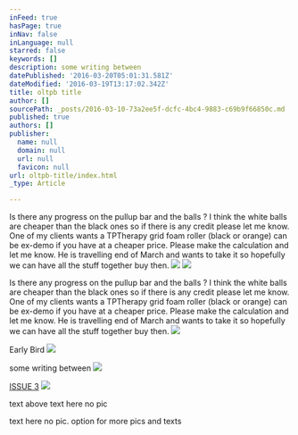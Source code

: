 ```yaml
---
inFeed: true
hasPage: true
inNav: false
inLanguage: null
starred: false
keywords: []
description: some writing between
datePublished: '2016-03-20T05:01:31.581Z'
dateModified: '2016-03-19T13:17:02.342Z'
title: oltpb title
author: []
sourcePath: _posts/2016-03-10-73a2ee5f-dcfc-4bc4-9883-c69b9f66850c.md
published: true
authors: []
publisher:
  name: null
  domain: null
  url: null
  favicon: null
url: oltpb-title/index.html
_type: Article

---
```

Is there any progress on the pullup bar and the balls ? I think the white balls are cheaper than the black ones so if there is any credit please let me know. One of my clients wants a TPTherapy grid foam roller (black or orange) can be ex-demo if you have at a cheaper price. Please make the calculation and let me know. He is travelling end of March and wants to take it so hopefully we can have all the stuff together buy then.
![](https://s3-us-west-2.amazonaws.com/the-grid-img/p/95c6cd03b4c3a2f1376cdffc02593e1b26251dc5.png)
![](https://s3-us-west-2.amazonaws.com/the-grid-img/p/9b6bf8ccc7a183e463ea39efb8a4c11bb4b222e2.jpg)

Is there any progress on the pullup bar and the balls ? I think the white balls are cheaper than the black ones so if there is any credit please let me know. One of my clients wants a TPTherapy grid foam roller (black or orange) can be ex-demo if you have at a cheaper price. Please make the calculation and let me know. He is travelling end of March and wants to take it so hopefully we can have all the stuff together buy then.
![](https://imgflo.herokuapp.com/graph/vahj1ThiexotieMo/76ad6be43412e0367375a5b454239b52/passthrough.jpg?height=447&input=https%3A%2F%2Fs3-us-west-2.amazonaws.com%2Fthe-grid-img%2Fp%2F9b6bf8ccc7a183e463ea39efb8a4c11bb4b222e2.jpg&width=750)

Early Bird ![](https://s3-us-west-2.amazonaws.com/the-grid-img/p/a12a31635cdbf6df2fcd3add277b27f37a18223f.jpg)

some writing between
![](https://imgflo.herokuapp.com/graph/vahj1ThiexotieMo/0159b6a35535733b310330530f5f334f/passthrough.jpg?height=600&input=https%3A%2F%2Fs3-us-west-2.amazonaws.com%2Fthe-grid-img%2Fp%2Fa12a31635cdbf6df2fcd3add277b27f37a18223f.jpg&width=491)

[ISSUE 3][0]
![](https://imgflo.herokuapp.com/graph/vahj1ThiexotieMo/0159b6a35535733b310330530f5f334f/passthrough.jpg?height=600&input=https%3A%2F%2Fs3-us-west-2.amazonaws.com%2Fthe-grid-img%2Fp%2Fa12a31635cdbf6df2fcd3add277b27f37a18223f.jpg&width=491)

text above text here no pic

text here no pic. option for more pics and texts

[0]: https://thegrid.ai/oltpb/